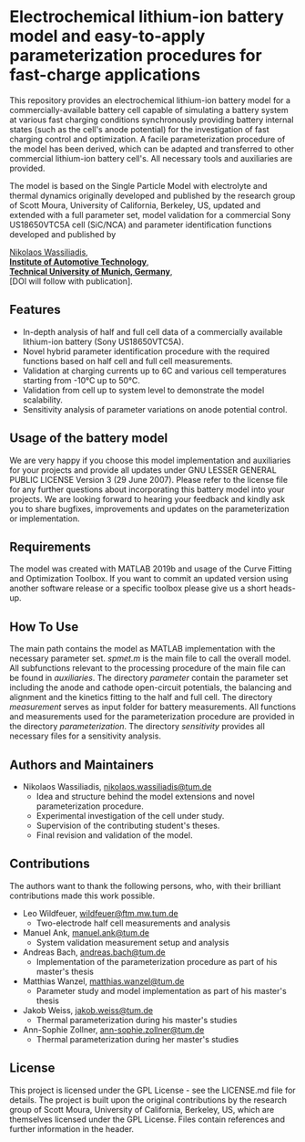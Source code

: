 # Electrochemical lithium-ion battery model and easy-to-apply parameterization procedures for fast-charge applications

This repository provides an electrochemical lithium-ion battery model for a commercially-available battery cell capable of simulating a battery system at various fast charging conditions
synchronously providing battery internal states (such as the cell's anode potential) for the investigation of fast charging control and optimization. A facile parameterization
procedure of the model has been derived, which can be adapted and transferred to other commercial lithium-ion battery cell's. All necessary tools and auxiliaries are provided.

The model is based on the Single Particle Model with electrolyte and thermal dynamics originally developed and published by the research group of Scott Moura, University of California, Berkeley, US,
updated and extended with a full parameter set, model validation for a commercial Sony US18650VTC5A cell (SiC/NCA) and parameter identification functions developed and published by

[Nikolaos Wassiliadis](mailto:nikolaos.wassiliadis@tum.de),<br/>
**[Institute of Automotive Technology](https://www.mos.ed.tum.de/mos/startseite/)**,<br/>
**[Technical University of Munich, Germany](https://www.tum.de/nc/en/)**,<br/>
[DOI will follow with publication].

## Features
- In-depth analysis of half and full cell data of a commercially available lithium-ion battery (Sony US18650VTC5A).
- Novel hybrid parameter identification procedure with the required functions based on half cell and full cell measurements.
- Validation at charging currents up to 6C and various cell temperatures starting from -10°C up to 50°C.
- Validation from cell up to system level to demonstrate the model scalability.
- Sensitivity analysis of parameter variations on anode potential control.

## Usage of the battery model

We are very happy if you choose this model implementation and auxiliaries for your projects and provide all updates under GNU LESSER GENERAL PUBLIC LICENSE Version 3 (29 June 2007).
Please refer to the license file for any further questions about incorporating this battery model into your projects.
We are looking forward to hearing your feedback and kindly ask you to share bugfixes, improvements and updates on the parameterization or implementation.

## Requirements

The model was created with MATLAB 2019b and usage of the Curve Fitting and Optimization Toolbox. If you want to commit an updated version using another software release or a specific toolbox please give us a short heads-up. 

## How To Use

The main path contains the model as MATLAB implementation with the necessary parameter set. *spmet.m* is the main file to call the overall model.
All subfunctions relevant to the processing procedure of the main file can be found in *auxiliaries*.
The directory *parameter* contain the parameter set including the anode and cathode open-circuit potentials, the balancing and alignment and the kinetics fitting to the half and full cell.
The directory *measurement* serves as input folder for battery measurements.
All functions and measurements used for the parameterization procedure are provided in the directory *parameterization*.
The directory *sensitivity* provides all necessary files for a sensitivity analysis.

## Authors and Maintainers

- Nikolaos Wassiliadis, nikolaos.wassiliadis@tum.de
  - Idea and structure behind the model extensions and novel parameterization procedure.
  - Experimental investigation of the cell under study.
  - Supervision of the contributing student's theses.
  - Final revision and validation of the model.

## Contributions

The authors want to thank the following persons, who, with their brilliant contributions made this work possible.

- Leo Wildfeuer, wildfeuer@ftm.mw.tum.de
  - Two-electrode half cell measurements and analysis
- Manuel Ank, manuel.ank@tum.de
  - System validation measurement setup and analysis
- Andreas Bach, andreas.bach@tum.de
  - Implementation of the parameterization procedure as part of his master's thesis
- Matthias Wanzel, matthias.wanzel@tum.de
  - Parameter study and model implementation as part of his master's thesis
- Jakob Weiss, jakob.weiss@tum.de
  - Thermal parameterization during his master's studies
- Ann-Sophie Zollner, ann-sophie.zollner@tum.de
  - Thermal parameterization during her master's studies
  
## License

This project is licensed under the GPL License - see the LICENSE.md file for details.
The project is built upon the original contributions by the research group of Scott Moura, University of California, Berkeley, US,
which are themselves licensed under the GPL License. Files contain references and further information in the header.